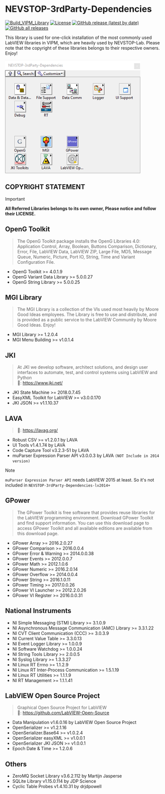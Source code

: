 # NEVSTOP-3rdParty-Dependencies

[![Build_VIPM_Library](https://github.com/NEVSTOP-LAB/NEVSTOP-3rdParty-Dependencies/actions/workflows/Build_VIPM_Library.yml/badge.svg)](https://github.com/NEVSTOP-LAB/NEVSTOP-3rdParty-Dependencies/actions/workflows/Build_VIPM_Library.yml)
[![License](https://img.shields.io/badge/License-Apache_2.0-blue.svg)](https://opensource.org/licenses/Apache-2.0)
[![GitHub release (latest by date)](https://img.shields.io/github/v/release/NEVSTOP-LAB/NEVSTOP-3rdParty-Dependencies)](https://github.com/NEVSTOP-LAB/NEVSTOP-3rdParty-Dependencies/releases)
[![GitHub all releases](https://img.shields.io/github/downloads/NEVSTOP-LAB/NEVSTOP-3rdParty-Dependencies/total)](https://github.com/NEVSTOP-LAB/NEVSTOP-3rdParty-Dependencies/releases)

This library is used for one-click installation of the most commonly used LabVIEW libraries in VIPM, which are heavily used by NEVSTOP-Lab. Please note that the copyright of these libraries belongs to their respective owners. Enjoy!

![palette](./.github/Palette.png)

## **COPYRIGHT STATEMENT**

>[!IMPORTANT]
>
> **All Referred Libraries belongs to its own owner, Please notice and follow their LICENSE.**
>

## OpenG Toolkit

> The OpenG Toolkit package installs the OpenG Libraries 4.0: Application Control, Array, Boolean, Buttons Comparison, Dictionary, Error, File, LabVIEW Data, LabVIEW ZIP, Large File, MD5, Message Queue, Numeric, Picture, Port IO, String, Time and Variant Configuration File.

- OpenG Toolkit >= 4.0.1.9
- OpenG Variant Data Library >= 5.0.0.27
- OpenG String Library >= 5.0.0.25

## MGI Library

> The MGI Library is a collection of the VIs used most heavily by Moore Good Ideas employees. The Library is free to use and distribute, and is provided as a public service to the LabVIEW Community by Moore Good Ideas. Enjoy!

- MGI Library >= 1.2.0.4
- MGI Menu Building >= v1.0.1.4

## JKI

> At JKI we develop software, architect solutions, and design user interfaces to automate, test, and control systems using LabVIEW and Python
> <br> 🔗: <https://www.jki.net/>

- JKI State Machine >= 2018.0.7.45
- EasyXML Toolkit for LabVIEW  >= v3.0.0.170
- JKI JSON >= v1.1.10.37

## LAVA

> 🔗: <https://lavag.org/>

- Robust CSV >= v1.2.0.1 by LAVA
- UI Tools v1.4.1.74 by LAVA
- Code Capture Tool v3.2.3-51 by LAVA
- muParser Expression Parser API v3.0.0.3 by LAVA `(NOT Include in 2014 version)`

> [!NOTE]
> `muParser Expression Parser API` needs LabVIEW 2015 at least. So it's not included in `NEVSTOP-3rdParty-Dependencies-lv2014+`
>

## GPower

> The GPower Toolkit is free software that provides reuse libraries for the LabVIEW programming environment. Download GPower Toolkit and find support information. You can use this download page to access GPower Toolkit and all available editions are available from this download page.

- GPower Array >= 2016.2.0.27
- GPower Comparison >= 2016.0.0.4
- GPower Error & Warning >= 2014.0.0.38
- GPower Events >= 2012.0.0.7
- GPower Math >= 2012.1.0.6
- GPower Numeric >= 2016.2.0.14
- GPower Overflow >= 2014.0.0.4
- GPower String >= 2016.1.0.11
- GPower Timing >= 2017.0.0.26
- GPower VI Launcher >= 2012.2.0.26
- GPower VI Register >= 2016.0.0.31

## National Instruments

- NI Simple Messaging (STM) Library >= 3.1.0.9
- NI Asynchronous Message Communication (AMC) Library >= 3.3.1.22
- NI CVT Client Communication (CCC) >= 3.0.3.9
- NI Current Value Table >= 3.3.0.13
- NI Event Logger Library >= 1.0.0.9
- NI Software Watchdog >= 1.0.0.24
- NI String Tools Library >= 2.0.0.5
- NI Syslog Library >= 1.3.3.27
- NI Linux RT Errno >= 1.1.2.9
- NI Linux RT Inter-Process Communication >= 1.5.1.19
- NI Linux RT Utilities >= 1.1.1.9
- NI RT Management >= 1.1.1.41

## LabVIEW Open Source Project

> Graphical Open Source Project for LabVIEW
> <br> 🔗: <https://github.com/LabVIEW-Open-Source>

- Data Manipulation v1.6.0.16 by LabVIEW Open Source Project
- OpenSerializer >= v1.2.1.16
- OpenSerializer.Base64 >= v1.0.2.4
- OpenSerializer easyXML >= v1.0.0.1
- OpenSerializer JKI JSON >= v1.0.0.1
- Epoch Date & Time >= 1.2.0.6

## Others

- ZeroMQ Socket Library v3.6.2.112 by Martijn Jasperse
- SQLite Library v1.15.0.114 by JDP Science
- Cyclic Table Probes v1.4.10.31 by drjdpowell
